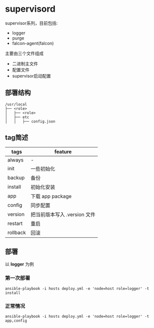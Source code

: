 # supervisord

supervisor系列，目前包括:
- logger
- purge
- falcon-agent(falcon)

主要由三个文件组成
- 二进制主文件
- 配置文件
- supervisor启动配置


## 部署结构

```
/usr/local
├── <role>
│   ├── <role>
│   ├── etc
│   │   ├── config.json
```

## tag简述

| tags     | feature                      |
|----------|------------------------------|
| always   | -                            |
| init     | 一些初始化                   |
| backup   | 备份                         |
| install  | 初始化安装                   |
| app      | 下载 app package             |
| config   | 同步配置                     |
| version  | 把当前版本写入 .version 文件 |
| restart  | 重启                         |
| rollback | 回滚                         |

## 部署
以 **logger** 为例

### 第一次部署

```
ansible-playbook -i hosts deploy.yml -e 'node=host role=logger' -t install
```

### 正常情况

```
ansible-playbook -i hosts deploy.yml -e 'node=host role=logger' -t app,config
```

